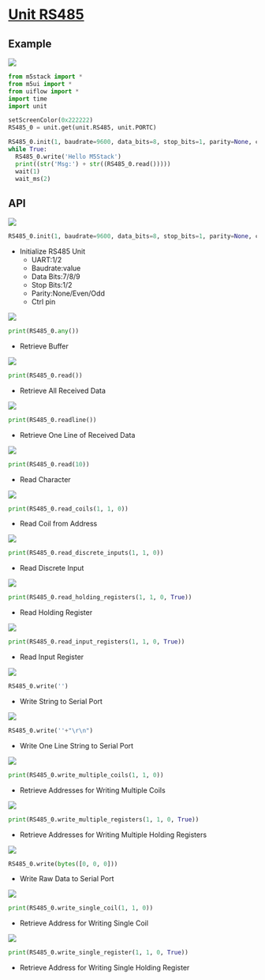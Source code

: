 # [Unit RS485](/en/unit/rs485)

## Example

<img class="blockly_svg" src="https://m5stack.oss-cn-shenzhen.aliyuncs.com/resource/docs/static/assets/img/uiflow/blockly/unit/rs485/uiflow_block_example.svg">

```python
from m5stack import *
from m5ui import *
from uiflow import *
import time
import unit

setScreenColor(0x222222)
RS485_0 = unit.get(unit.RS485, unit.PORTC)

RS485_0.init(1, baudrate=9600, data_bits=8, stop_bits=1, parity=None, ctrl_pin=None)
while True:
  RS485_0.write('Hello M5Stack')
  print((str('Msg:') + str((RS485_0.read()))))
  wait(1)
  wait_ms(2)
```

## API

<img class="blockly_svg" src="https://m5stack.oss-cn-shenzhen.aliyuncs.com/resource/docs/static/assets/img/uiflow/blockly/unit/rs485/uiflow_block_unit_rs485_init.svg">

```python
RS485_0.init(1, baudrate=9600, data_bits=8, stop_bits=1, parity=None, ctrl_pin=None)
```

- Initialize RS485 Unit
  - UART:1/2
  - Baudrate:value
  - Data Bits:7/8/9
  - Stop Bits:1/2
  - Parity:None/Even/Odd
  - Ctrl pin

<img class="blockly_svg" src="https://m5stack.oss-cn-shenzhen.aliyuncs.com/resource/docs/static/assets/img/uiflow/blockly/unit/rs485/uiflow_block_unit_rs485_any.svg">

```python
print(RS485_0.any())
```

- Retrieve Buffer

<img class="blockly_svg" src="https://m5stack.oss-cn-shenzhen.aliyuncs.com/resource/docs/static/assets/img/uiflow/blockly/unit/rs485/uiflow_block_unit_rs485_read.svg">

```python
print(RS485_0.read())
```

- Retrieve All Received Data

<img class="blockly_svg" src="https://m5stack.oss-cn-shenzhen.aliyuncs.com/resource/docs/static/assets/img/uiflow/blockly/unit/rs485/uiflow_block_unit_rs485_readline.svg">

```python
print(RS485_0.readline())
```

- Retrieve One Line of Received Data

<img class="blockly_svg" src="https://m5stack.oss-cn-shenzhen.aliyuncs.com/resource/docs/static/assets/img/uiflow/blockly/unit/rs485/uiflow_block_unit_rs485_read_characters.svg">

```python
print(RS485_0.read(10))
```

- Read Character

<img class="blockly_svg" src="https://m5stack.oss-cn-shenzhen.aliyuncs.com/resource/docs/static/assets/img/uiflow/blockly/unit/rs485/uiflow_block_unit_rs485_read_coils.svg">

```python
print(RS485_0.read_coils(1, 1, 0))
```

- Read Coil from Address

<img class="blockly_svg" src="https://m5stack.oss-cn-shenzhen.aliyuncs.com/resource/docs/static/assets/img/uiflow/blockly/unit/rs485/uiflow_block_unit_rs485_read_discrete_inputs.svg">

```python
print(RS485_0.read_discrete_inputs(1, 1, 0))
```

- Read Discrete Input

<img class="blockly_svg" src="https://m5stack.oss-cn-shenzhen.aliyuncs.com/resource/docs/static/assets/img/uiflow/blockly/unit/rs485/uiflow_block_unit_rs485_read_holding_registers.svg">

```python
print(RS485_0.read_holding_registers(1, 1, 0, True))
```

- Read Holding Register

<img class="blockly_svg" src="https://m5stack.oss-cn-shenzhen.aliyuncs.com/resource/docs/static/assets/img/uiflow/blockly/unit/rs485/uiflow_block_unit_rs485_read_input_registers.svg">

```python
print(RS485_0.read_input_registers(1, 1, 0, True))
```

- Read Input Register

<img class="blockly_svg" src="https://m5stack.oss-cn-shenzhen.aliyuncs.com/resource/docs/static/assets/img/uiflow/blockly/unit/rs485/uiflow_block_unit_rs485_write.svg">

```python
RS485_0.write('')
```

- Write String to Serial Port

<img class="blockly_svg" src="https://m5stack.oss-cn-shenzhen.aliyuncs.com/resource/docs/static/assets/img/uiflow/blockly/unit/rs485/uiflow_block_unit_rs485_write_line.svg">

```python
RS485_0.write(''+"\r\n")
```

- Write One Line String to Serial Port

<img class="blockly_svg" src="https://m5stack.oss-cn-shenzhen.aliyuncs.com/resource/docs/static/assets/img/uiflow/blockly/unit/rs485/uiflow_block_unit_rs485_write_multiple_coils.svg">

```python
print(RS485_0.write_multiple_coils(1, 1, 0))
```

- Retrieve Addresses for Writing Multiple Coils

<img class="blockly_svg" src="https://m5stack.oss-cn-shenzhen.aliyuncs.com/resource/docs/static/assets/img/uiflow/blockly/unit/rs485/uiflow_block_unit_rs485_write_multiple_registers.svg">

```python
print(RS485_0.write_multiple_registers(1, 1, 0, True))
```

- Retrieve Addresses for Writing Multiple Holding Registers

<img class="blockly_svg" src="https://m5stack.oss-cn-shenzhen.aliyuncs.com/resource/docs/static/assets/img/uiflow/blockly/unit/rs485/uiflow_block_unit_rs485_write_raw_data.svg">

```python
RS485_0.write(bytes([0, 0, 0]))
```

- Write Raw Data to Serial Port

<img class="blockly_svg" src="https://m5stack.oss-cn-shenzhen.aliyuncs.com/resource/docs/static/assets/img/uiflow/blockly/unit/rs485/uiflow_block_unit_rs485_write_single_coil.svg">

```python
print(RS485_0.write_single_coil(1, 1, 0))
```

- Retrieve Address for Writing Single Coil

<img class="blockly_svg" src="https://m5stack.oss-cn-shenzhen.aliyuncs.com/resource/docs/static/assets/img/uiflow/blockly/unit/rs485/uiflow_block_unit_rs485_write_single_register.svg">

```python
print(RS485_0.write_single_register(1, 1, 0, True))
```

- Retrieve Address for Writing Single Holding Register

